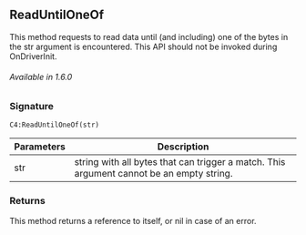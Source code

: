 
## ReadUntilOneOf

This method requests to read data until (and including) one of the bytes in the str argument is encountered. This API should not be invoked during OnDriverInit.

###### Available in 1.6.0


### Signature

`C4:ReadUntilOneOf(str)`


| Parameters | Description |
| --- | --- |
|str | string with all bytes that can trigger a match. This argument cannot be an empty string. |


### Returns

This method returns a reference to itself, or nil in case of an error.